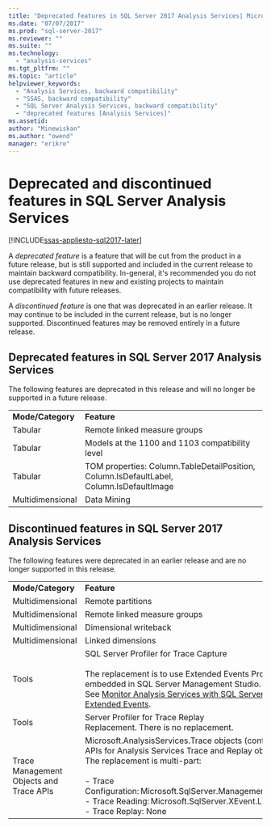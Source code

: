 ```yaml
---
title: "Deprecated features in SQL Server 2017 Analysis Services| Microsoft Docs"
ms.date: "07/07/2017"
ms.prod: "sql-server-2017"
ms.reviewer: ""
ms.suite: ""
ms.technology: 
  - "analysis-services"
ms.tgt_pltfrm: ""
ms.topic: "article"
helpviewer_keywords: 
  - "Analysis Services, backward compatibility"
  - "SSAS, backward compatibility"
  - "SQL Server Analysis Services, backward compatibility"
  - "deprecated features [Analysis Services]"
ms.assetid:
author: "Minewiskan"
ms.author: "owend"
manager: "erikre"
---
```

# Deprecated and discontinued features in SQL Server Analysis Services
[!INCLUDE[ssas-appliesto-sql2017-later](../includes/ssas-appliesto-sql2017-later.md)]

A *deprecated feature* is a feature that will be cut from the product in a future release, but is still supported and included in the current release to maintain backward compatibility. In-general, it's recommended you do not use deprecated features in new and existing projects to maintain compatibility with future releases.

A *discontinued feature* is one that was deprecated in an earlier release. It may continue to be included in the current release, but is no longer supported. Discontinued features may be removed entirely in a future release.

## Deprecated features in SQL Server 2017 Analysis Services
The following features are deprecated in this release and will no longer be supported in a future release.
  
|||  
|-|-|  
|**Mode/Category**|**Feature**|
|Tabular|Remote linked measure groups|
|Tabular|Models at the 1100 and 1103 compatibility level|
|Tabular|TOM properties: Column.TableDetailPosition, Column.IsDefaultLabel, Column.IsDefaultImage|
|Multidimensional|Data Mining|

## Discontinued features in SQL Server 2017 Analysis Services
The following features were deprecated in an earlier release and are no longer supported in this release.
  
|||  
|-|-|  
|**Mode/Category**|**Feature**|  
|Multidimensional|Remote partitions|  
|Multidimensional|Remote linked measure groups|  
|Multidimensional|Dimensional writeback|  
|Multidimensional|Linked dimensions|  
|Tools|SQL Server Profiler for Trace Capture<br /><br /> The replacement is to use Extended Events Profiler embedded in SQL Server Management Studio.  <br /> See [Monitor Analysis Services with SQL Server Extended Events](../analysis-services/instances/monitor-analysis-services-with-sql-server-extended-events.md).|  
|Tools|Server Profiler for Trace Replay <br />Replacement. There is no replacement.|  
|Trace Management Objects and Trace APIs|Microsoft.AnalysisServices.Trace objects (contains the APIs for Analysis Services Trace and Replay objects). The replacement is multi-part:<br /><br /> -   Trace Configuration: Microsoft.SqlServer.Management.XEvent<br />-   Trace Reading: Microsoft.SqlServer.XEvent.Linq<br />-   Trace Replay: None|  

